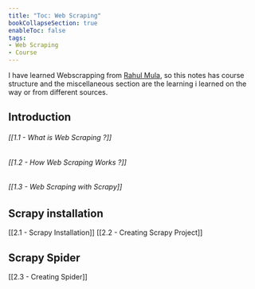 ```yaml
---
title: "Toc: Web Scraping"
bookCollapseSection: true
enableToc: false
tags:
- Web Scraping
- Course
---
```

I have learned Webscrapping from [Rahul Mula](https://codedamn.com/learn/scrapy-masterclass), so this notes has course structure  and the miscellaneous section are the learning i learned on the way or from different sources.

## Introduction

 ###### [[1.1 - What is Web Scraping ?]]
 ###### [[1.2 - How Web Scraping Works ?]]
 ###### [[1.3 - Web Scraping with Scrapy]]

## Scrapy installation

 [[2.1 - Scrapy Installation]]
 [[2.2 - Creating Scrapy Project]]

## Scrapy Spider

 [[2.3 - Creating Spider]]



